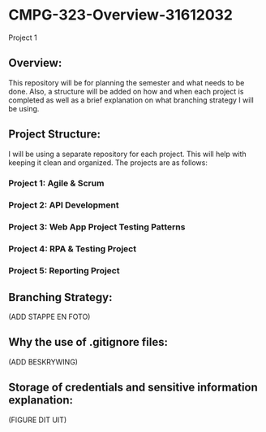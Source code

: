 # CMPG-323-Overview-31612032
Project 1
## Overview:
This repository will be for planning the semester and what needs to be done. Also, a structure will be added on how and when each project is completed as well as a brief explanation on what branching strategy I will be using.
## Project Structure:
I will be using a separate repository for each project. This will help with keeping it clean and organized. 
The projects are as follows:
### Project 1: Agile & Scrum
### Project 2: API Development
### Project 3: Web App Project Testing Patterns
### Project 4: RPA & Testing Project
### Project 5: Reporting Project
## Branching Strategy:
(ADD STAPPE EN FOTO)
## Why the use of .gitignore files:
(ADD BESKRYWING)
## Storage of credentials and sensitive information explanation:
(FIGURE DIT UIT)

